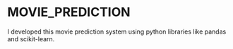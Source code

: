 # MOVIE_PREDICTION
I developed this movie prediction system using python libraries like pandas and scikit-learn.
